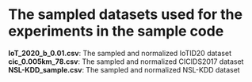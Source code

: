 # The sampled datasets used for the experiments in the sample code

**IoT_2020_b_0.01.csv**: The sampled and normalized IoTID20 dataset  
**cic_0.005km_78.csv**: The sampled and normalized CICIDS2017 dataset
**NSL-KDD_sample.csv**: The sampled and normalized NSL-KDD dataset  
